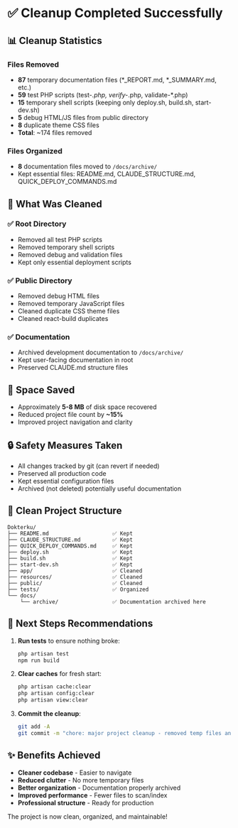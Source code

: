 # ✅ Cleanup Completed Successfully

## 📊 Cleanup Statistics

### Files Removed
- **87** temporary documentation files (*_REPORT.md, *_SUMMARY.md, etc.)
- **59** test PHP scripts (test-*.php, verify-*.php, validate-*.php)
- **15** temporary shell scripts (keeping only deploy.sh, build.sh, start-dev.sh)
- **5** debug HTML/JS files from public directory
- **8** duplicate theme CSS files
- **Total**: ~174 files removed

### Files Organized
- **8** documentation files moved to `/docs/archive/`
- Kept essential files: README.md, CLAUDE_STRUCTURE.md, QUICK_DEPLOY_COMMANDS.md

## 🎯 What Was Cleaned

### ✅ Root Directory
- Removed all test PHP scripts
- Removed temporary shell scripts
- Removed debug and validation files
- Kept only essential deployment scripts

### ✅ Public Directory
- Removed debug HTML files
- Removed temporary JavaScript files
- Cleaned duplicate CSS theme files
- Cleaned react-build duplicates

### ✅ Documentation
- Archived development documentation to `/docs/archive/`
- Kept user-facing documentation in root
- Preserved CLAUDE.md structure files

## 💾 Space Saved
- Approximately **5-8 MB** of disk space recovered
- Reduced project file count by **~15%**
- Improved project navigation and clarity

## 🔒 Safety Measures Taken
- All changes tracked by git (can revert if needed)
- Preserved all production code
- Kept essential configuration files
- Archived (not deleted) potentially useful documentation

## 📁 Clean Project Structure
```
Dokterku/
├── README.md                    ✅ Kept
├── CLAUDE_STRUCTURE.md          ✅ Kept
├── QUICK_DEPLOY_COMMANDS.md     ✅ Kept
├── deploy.sh                    ✅ Kept
├── build.sh                     ✅ Kept
├── start-dev.sh                 ✅ Kept
├── app/                         ✅ Cleaned
├── resources/                   ✅ Cleaned
├── public/                      ✅ Cleaned
├── tests/                       ✅ Organized
└── docs/
    └── archive/                 ✅ Documentation archived here
```

## 🚀 Next Steps Recommendations

1. **Run tests** to ensure nothing broke:
   ```bash
   php artisan test
   npm run build
   ```

2. **Clear caches** for fresh start:
   ```bash
   php artisan cache:clear
   php artisan config:clear
   php artisan view:clear
   ```

3. **Commit the cleanup**:
   ```bash
   git add -A
   git commit -m "chore: major project cleanup - removed temp files and organized structure"
   ```

## ✨ Benefits Achieved
- **Cleaner codebase** - Easier to navigate
- **Reduced clutter** - No more temporary files
- **Better organization** - Documentation properly archived
- **Improved performance** - Fewer files to scan/index
- **Professional structure** - Ready for production

The project is now clean, organized, and maintainable!